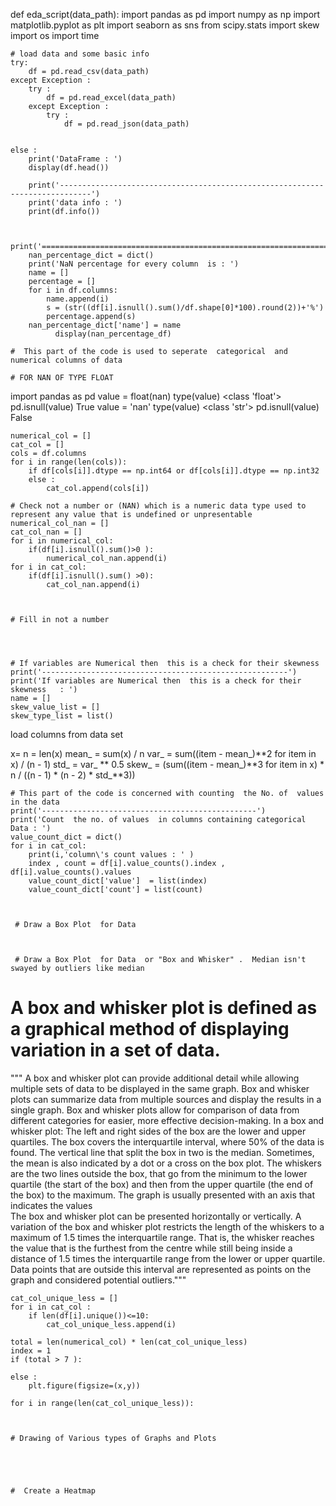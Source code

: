 def eda_script(data_path):
    import pandas as pd
    import numpy as np
    import matplotlib.pyplot as plt
    import seaborn as sns
    from scipy.stats import skew
    import os
    import time
    
    # load data and some basic info
    try:
        df = pd.read_csv(data_path)   
    except Exception :
        try : 
            df = pd.read_excel(data_path) 
        except Exception : 
            try :
                df = pd.read_json(data_path)
          
                    
    else :
        print('DataFrame : ')
        display(df.head())

        print('-----------------------------------------------------------------------------')
        print('data info : ')
        print(df.info())
        
         
        print('=============================================================================')
        nan_percentage_dict = dict()
        print('NaN percentage for every column  is : ')
        name = []
        percentage = []
        for i in df.columns:
            name.append(i)
            s = (str((df[i].isnull().sum()/df.shape[0]*100).round(2))+'%')
            percentage.append(s)
        nan_percentage_dict['name'] = name
              display(nan_percentage_df)
    
    #  This part of the code is used to seperate  categorical  and numerical columns of data 
    
    # FOR NAN OF TYPE FLOAT

import pandas as pd
value = float(nan)
type(value)
<class 'float'>
pd.isnull(value)
True
value = 'nan'
type(value)
 <class 'str'>
pd.isnull(value)
False


    numerical_col = []
    cat_col = []
    cols = df.columns
    for i in range(len(cols)):
        if df[cols[i]].dtype == np.int64 or df[cols[i]].dtype == np.int32  
        else :
            cat_col.append(cols[i])
    
    # Check not a number or (NAN) which is a numeric data type used to represent any value that is undefined or unpresentable
    numerical_col_nan = [] 
    cat_col_nan = []       
    for i in numerical_col:
        if(df[i].isnull().sum()>0 ):
            numerical_col_nan.append(i)
    for i in cat_col:
        if(df[i].isnull().sum() >0):
            cat_col_nan.append(i)
    
    
    
    # Fill in not a number
    
    
 
        
    # If variables are Numerical then  this is a check for their skewness   
    print('-------------------------------------------------------') 
    print('If variables are Numerical then  this is a check for their skewness   : ')
    name = []
    skew_value_list = []
    skew_type_list = list()
 
 load columns from data set 
 
 x= 
  n = len(x)
  mean_ = sum(x) / n
  var_ = sum((item - mean_)**2 for item in x) / (n - 1)
 std_ = var_ ** 0.5
 skew_ = (sum((item - mean_)**3 for item in x)
          * n / ((n - 1) * (n - 2) * std_**3))


 
    # This part of the code is concerned with counting  the No. of  values in the data 
    print('------------------------------------------------') 
    print('Count  the no. of values  in columns containing categorical Data : ')
    value_count_dict = dict()
    for i in cat_col:
        print(i,'column\'s count values : ' )
        index , count = df[i].value_counts().index , df[i].value_counts().values
        value_count_dict['value']  = list(index)
        value_count_dict['count'] = list(count)
      
       
    
     # Draw a Box Plot  for Data 
     
     
    
     # Draw a Box Plot  for Data  or "Box and Whisker" .  Median isn't swayed by outliers like median     

# A box and whisker plot is defined as a graphical method of displaying variation in a set of data. 
""" A  box and whisker plot can provide additional detail while allowing multiple sets of data to be displayed in the same graph.
Box and whisker plots can summarize data from multiple sources and display the results in a single graph. 
Box and whisker plots allow for comparison of data from different categories for easier, more effective decision-making.
In a box and whisker plot:
The left and right sides of the box are the lower and upper quartiles. The box covers the interquartile interval, where 50% of the data is found.
The vertical line that split the box in two is the median. Sometimes, the mean is also indicated by a dot or a cross on the box plot.
The whiskers are the two lines outside the box, that go from the minimum to the lower quartile (the start of the box) and then from the upper quartile (the end of the box) to the maximum.
The graph is usually presented with an axis that indicates the values  
The box and whisker plot can be presented horizontally  or vertically.
A variation of the box and whisker plot restricts the length of the whiskers to a maximum of 1.5 times the interquartile range. 
That is, the whisker reaches the value that is the furthest from the centre while still being inside a distance of 1.5 times the interquartile range from the lower or upper quartile. 
Data points that are outside this interval are represented as points on the graph and considered potential outliers."""
  
    cat_col_unique_less = []
    for i in cat_col :
        if len(df[i].unique())<=10:
            cat_col_unique_less.append(i)
    
    total = len(numerical_col) * len(cat_col_unique_less)
    index = 1
    if (total > 7 ):
       
    else : 
        plt.figure(figsize=(x,y)) 
        
    for i in range(len(cat_col_unique_less)):
        
        
            
    # Drawing of Various types of Graphs and Plots  
  
                

    
    
    #  Create a Heatmap
 
            
        
    

